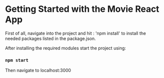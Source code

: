 # Getting Started with the Movie React App
First of all, navigate into the project and hit : 'npm install' to install the needed packages listed in the package.json.

After installing the required modules start the project using:
### `npm start`
Then navigate to localhost:3000
